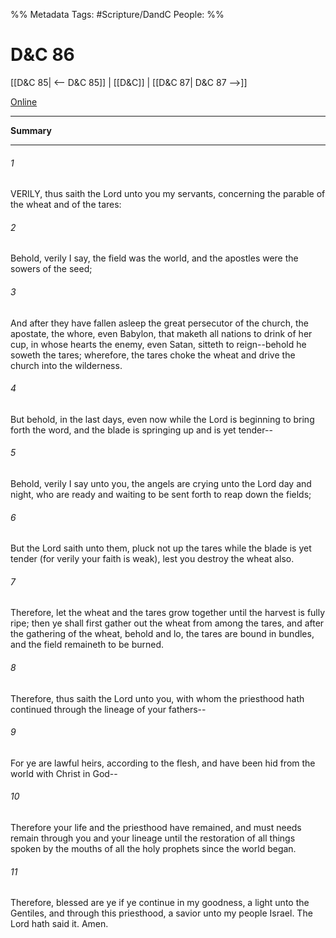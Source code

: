 %% Metadata
Tags: #Scripture/DandC
People: 
%%
# D&C 86
[[D&C 85| <-- D&C 85]] | [[D&C]] | [[D&C 87| D&C 87 -->]]

[Online](https://churchofjesuschrist.org/study/scriptures/dc-testament/dc/86?lang=eng)

---
__Summary__



---
###### 1
VERILY, thus saith the Lord unto you my servants, concerning the parable of the wheat and of the tares:
###### 2
Behold, verily I say, the field was the world, and the apostles were the sowers of the seed;
###### 3
And after they have fallen asleep the great persecutor of the church, the apostate, the whore, even Babylon, that maketh all nations to drink of her cup, in whose hearts the enemy, even Satan, sitteth to reign--behold he soweth the tares; wherefore, the tares choke the wheat and drive the church into the wilderness.
###### 4
But behold, in the last days, even now while the Lord is beginning to bring forth the word, and the blade is springing up and is yet tender--
###### 5
Behold, verily I say unto you, the angels are crying unto the Lord day and night, who are ready and waiting to be sent forth to reap down the fields;
###### 6
But the Lord saith unto them, pluck not up the tares while the blade is yet tender (for verily your faith is weak), lest you destroy the wheat also.
###### 7
Therefore, let the wheat and the tares grow together until the harvest is fully ripe; then ye shall first gather out the wheat from among the tares, and after the gathering of the wheat, behold and lo, the tares are bound in bundles, and the field remaineth to be burned.
###### 8
Therefore, thus saith the Lord unto you, with whom the priesthood hath continued through the lineage of your fathers--
###### 9
For ye are lawful heirs, according to the flesh, and have been hid from the world with Christ in God--
###### 10
Therefore your life and the priesthood have remained, and must needs remain through you and your lineage until the restoration of all things spoken by the mouths of all the holy prophets since the world began.
###### 11
Therefore, blessed are ye if ye continue in my goodness, a light unto the Gentiles, and through this priesthood, a savior unto my people Israel. The Lord hath said it. Amen.




